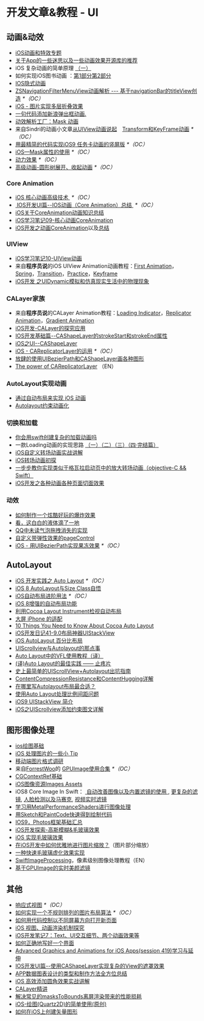 # 开发文章&教程 - UI
## 动画&动效
- [iOS动画和特效专题][1]
- [关于App的一些迷思以及一些动画效果开源库的推荐][2]
- iOS 复杂动画的简单原理 [（一）][3]
- 如何实现iOS图书动画 ：[第1部分][4][第2部分][5]
- [IOS隐式动画][6]
- [ZSNavigationFilterMenuView动画解析 --- 基于navigationBar的titleView创造][7] _\*（OC）_
- [iOS - 图片实现多层折叠效果][8]
- [一句代码添加新浪弹出框动画.][9]
- [动效解析工厂：Mask 动画][10]
- 来自Sindri的动画小文章[从UIView动画说起][11]　[Transform和KeyFrame动画][12] _\*（OC）_
- [用最精简的代码实现iOS9 任务卡动画的竖屏版][13] _\*（OC）_
- [iOS—Mask属性的使用][14] _\*（OC）_
- [动力效果][15] _\*（OC）_
- [高级动画-圆形树展开、收起动画][16] _\*（OC）_

### Core Animation
- [iOS 核心动画高级技术 ][17] _\*（OC）_
- [ IOS开发UI篇--IOS动画（Core Animation）总结 ][18] _\*（OC）_
- [iOS关于CoreAnimation动画知识总结][19]
- [iOS学习笔记09-核心动画CoreAnimation][20]
- [iOS开发之动画CoreAnimation][21]以及[总结][22]

### UIView
- [iOS学习笔记10-UIView动画][23]
- 来自**程序员说**的iOS UIView Animation动画教程：[First Animation][24]，[Spring][25]，[Transition][26]，[Practice][27]，[Keyframe][28]
- [iOS开发 之UIDynamic模拟和仿真现实生活中的物理现象][29]

### CALayer家族
- 来自**程序员说**的CALayer Animation教程：[Loading Indicator][30]，[Replicator Animation][31]，[Gradient Animation][32]
- [iOS开发-CALayer的探究应用][33]
- [IOS开发基础篇--CAShapeLayer的strokeStart和strokeEnd属性][34]
- [iOS之UI--CAShapeLayer][35]
- [iOS - CAReplicatorLayer的运用][36] _\*（OC）_
 - [放肆的使用UIBezierPath和CAShapeLayer画各种图形][37]
- [The power of CAReplicatorLayer][38] （EN）

### AutoLayout实现动画
- [通过自动布局来实现 iOS 动画][39]
- [Autolayout约束动画化][40]

### 切换和加载
- [你会用swift创建复杂的加载动画吗][41]
- 一款Loading动画的实现思路 [（一）][42][（二）][43][（三）][44][（四·完结篇）][45]
- [iOS自定义转场动画实战讲解][46]
- [iOS转场动画初探][47]
- [一步步教你实现类似于格瓦拉启动页中的放大转场动画（objective-C && Swift）][48]
- [iOS开发之各种动画各种页面切面效果][49]

### 动效
- [如何制作一个炫酷好玩的爆炸效果][50]
- [看，这白白的液体滴了一地][51]
- [QQ中未读气泡拖拽消失的实现][52]
- [自定义带弹性效果的pageControl][53]
- [iOS - 用UIBezierPath实现果冻效果][54] _\*（OC）_

## AutoLayout
- [iOS 开发实践之 Auto Layout][55] _\*（OC）_
- [iOS 8 AutoLayout与Size Class自悟][56]
- [iOS自动布局进阶用法][57] _\*（OC）_
- [iOS 8增强的自动布局功能][58]
- [利用Cocoa Layout Instrument检视自动布局][59]
- [大屏 iPhone 的适配][60]
- [10 Things You Need to Know About Cocoa Auto Layout][61]
- [iOS开发日记41-9.0布局神器UIStackView][62]
- [iOS AutoLayout 百分比布局][63]
- [UIScrollview与Autolayout的那点事][64]
- [Auto Layout中的VFL使用教程（译）][65]
- [(译)Auto Layout的最佳实践 —— 止疼片][66]
- [史上最简单的UIScrollView+Autolayout出坑指南][67]
- [ContentCompressionResistance和ContentHugging详解][68]
- [在哪里写Autolayout布局最合适？][69]
- [使用Auto Layout处理比例间距问题][70]
- [iOS9 UIStackView 简介][71]
- [iOS之UIScrollview添加约束图文详解][72]

## 图形图像处理
- [ios绘图基础][73]
- [iOS 处理图片的一些小 Tip][74]
- [移动端图片格式调研][75]
- 来自[ForrestWoo][76]的 [GPUImage使用合集][77] _\*（OC）_ 
- [CGContextRef基础][78]
- [iOS图像资源Images Assets][79]
- iOS8 Core Image In Swift： [ 自动改善图像以及内置滤镜的使用 ][80], [更复杂的滤镜][81], [人脸检测以及马赛克][82], [视频实时滤镜][83]
- [学习用MetalPerformanceShaders进行图像处理][84]
- [用Sketch和PaintCode快速得到绘制代码][85]
- [IOS9，Photos框架基础汇总][86]
- [iOS开发探索-高斯模糊&毛玻璃效果][87]
- [iOS 实现毛玻璃效果][88]
- [在iOS开发中如何优雅地进行图片缩放？][89]（图片部分缩放）
- [一种快速毛玻璃虚化效果实现][90]
- [SwiftImageProcessing][91]，像素级别图像处理教程（EN）
- [基于GPUImage的实时美颜滤镜][92]

## 其他
- [响应式视图][93] _\*（OC）_
- [如何实现一个不规则排列的图片布局算法][94] _\*（OC）_
- [如何用代码控制以不同屏幕方向打开新页面][95]
- [iOS 视图、动画渲染机制探究][96]
- [iOS开发笔记7：Text、UI交互细节、两个动画效果等][97]
- [如何正确地写好一个界面][98]
- [Advanced Graphics and Animations for iOS Apps(session 419)学习与延伸][99]
- [IOS开发UI篇--使用CAShapeLayer实现复杂的View的遮罩效果][100]
- [APP数据图表设计的类型和制作方法全方位总结][101]
- [iOS 高效添加圆角效果实战讲解][102]
- [CALayer精讲][103]
- [解决常见的masksToBounds离屏渲染带来的性能损耗][104]
- [iOS-绘图(Quartz2D)的简单使用(原创)][105]
- [如何在iOS上创建矢量图形][106]


[1]:	http://liuyanwei.jumppo.com/2015/10/29/iOS-animation-0.html
[2]:	http://www.jianshu.com/p/69449e6bdc14 "关于App的一些迷思以及一些动画效果开源库的推荐"
[3]:	http://www.jianshu.com/p/909ffa37dffa "iOS 复杂动画的简单原理（一）"
[4]:	http://www.devtf.cn/?p=1127 "如何实现iOS图书动画:第1部分"
[5]:	http://www.devtf.cn/?p=1129 "如何实现iOS图书动画-第2部分"
[6]:	http://www.goofyy.com/blog/ios%E9%9A%90%E5%BC%8F%E5%8A%A8%E7%94%BB/ "IOS隐式动画"
[7]:	http://www.jianshu.com/p/50f66a1136de "ZSNavigationFilterMenuView动画解析 --- 基于navigationBar的titleView创造"
[8]:	http://www.jianshu.com/p/4b26a1f641a3 "iOS - 图片实现多层折叠效果"
[9]:	http://bihongbo.com/2015/08/19/sinaAnimation/ "一句代码添加新浪弹出框动画."
[10]:	http://www.jianshu.com/p/3c925a1609f8 "动效解析工厂：Mask 动画"
[11]:	http://www.jianshu.com/p/6e326068edeb "动画篇-从UIView动画说起"
[12]:	http://www.jianshu.com/p/a071bba99a1b "动画篇-Transform和KeyFrame动画"
[13]:	http://iosxxx.com/blog/2016-02-25-%E7%94%A8%E6%9C%80%E7%B2%BE%E7%AE%80%E7%9A%84%E5%AE%9E%E7%8E%B0iOS9-%E4%BB%BB%E5%8A%A1%E5%8D%A1%E5%8A%A8%E7%94%BB%E7%9A%84%E7%AB%96%E5%B1%8F%E7%89%88.html "用最精简的代码实现iOS9 任务卡动画的竖屏版"
[14]:	http://www.cnblogs.com/gardenLee/p/5371377.html "iOS—Mask属性的使用"
[15]:	http://www.cnblogs.com/chengy134/p/5391214.html "动力效果"
[16]:	http://www.henishuo.com/coreanimation-tree-circle-expend/ "高级动画-圆形树展开、收起动画"
[17]:	http://wiki.jikexueyuan.com/project/ios-core-animation/
[18]:	http://blog.csdn.net/yixiangboy/article/details/47016829 "IOS开发UI篇--IOS动画（Core Animation）总结"
[19]:	http://www.cnblogs.com/wujy/p/5203995.html "iOS关于CoreAnimation动画知识总结"
[20]:	http://www.cnblogs.com/liutingIOS/p/5368536.html "iOS学习笔记09-核心动画CoreAnimation"
[21]:	http://blog.treney.com/index.php/archives/CoreAnimation2.html "iOS开发之动画CoreAnimation 总结"
[22]:	http://blog.treney.com/index.php/archives/CoreAnimation2.html "iOS开发之动画CoreAnimation 总结"
[23]:	http://www.cnblogs.com/liutingIOS/p/5368799.html "iOS学习笔记10-UIView动画"
[24]:	http://www.devtalking.com/articles/uiview-first-animation/ "iOS UIView Animation - First Animation"
[25]:	http://www.devtalking.com/articles/uiview-spring-animation/ "iOS UIView Animation - Spring"
[26]:	http://www.devtalking.com/articles/uiview-transition-animation/ "iOS UIView Animation - Transition"
[27]:	http://www.devtalking.com/articles/uiview-animation-practice/ "iOS UIView Animation - Practice"
[28]:	http://www.devtalking.com/articles/uiview-keyframe-animation/ "iOS UIView Animation - Keyframe"
[29]:	http://blog.treney.com/index.php/archives/UIDynamic.html "iOS开发 之UIDynamic模拟和仿真现实生活中的物理现象"
[30]:	http://www.devtalking.com/articles/calayer-animation-loading-lndicator/ "CALayer Animation - Loading Indicator"
[31]:	http://www.devtalking.com/articles/calayer-animation-replicator-animation/ "CALayer Animation - Replicator Animation"
[32]:	http://www.devtalking.com/articles/calayer-animation-gradient-animation/ "CALayer Animation - Gradient Animation"
[33]:	http://www.jianshu.com/p/76a23aca1c5b "iOS开发-CALayer的探究应用"
[34]:	http://blog.csdn.net/yixiangboy/article/details/50662704 "IOS开发基础篇--CAShapeLayer的strokeStart和strokeEnd属性"
[35]:	http://www.cnblogs.com/goodboy-heyang/p/5185575.html "iOS之UI--CAShapeLayer"
[36]:	http://www.jianshu.com/p/a927157ac62a "iOS - CAReplicatorLayer的运用"
[37]:	http://www.jianshu.com/p/c5cbb5e05075 "放肆的使用UIBezierPath和CAShapeLayer画各种图形"
[38]:	http://iostuts.io/2015/10/04/the-power-of-careplicatorlayer/
[39]:	https://realm.io/cn/news/gotocph-marin-todorov-auto-layout-animations-ios/ "通过自动布局来实现 iOS 动画"
[40]:	http://www.cocoachina.com/ios/20160331/15841.html
[41]:	http://www.cocoachina.com/swift/20150906/13327.html
[42]:	http://www.jianshu.com/p/1c6a2de68753 "一款Loading动画的实现思路（一）"
[43]:	http://www.jianshu.com/p/0dac1208a7ad "一款Loading动画的实现思路（二）"
[44]:	http://www.jianshu.com/p/56448d3d3596 "一款Loading动画的实现思路（三）"
[45]:	http://www.jianshu.com/p/41f277682c91 "一款Loading动画的实现思路（四·完结篇）"
[46]:	http://www.jianshu.com/p/ea0132738057 "iOS自定义转场动画实战讲解"
[47]:	http://www.cnblogs.com/hxwj/p/5069806.html "iOS转场动画初探"
[48]:	http://www.jianshu.com/p/8c29fce5a994 "一步步教你实现类似于格瓦拉启动页中的放大转场动画（objective-C && Swift）"
[49]:	http://www.cnblogs.com/shouce/p/5376975.html "iOS开发之各种动画各种页面切面效果"
[50]:	http://xxycode.com/ru-he-zhi-zuo-ge-xuan-ku-hao-wan-de-bao-zha-xiao-guo-2/
[51]:	http://pandara.xyz/2015/11/24/ios_water_drop/ "看，这白白的液体滴了一地"
[52]:	http://www.cnblogs.com/CyanStone/p/5111178.html "QQ中未读气泡拖拽消失的实现（参照一位年轻牛B的博主的思路自己实现了一下）"
[53]:	http://www.cnblogs.com/CyanStone/p/5123759.html "自定义带弹性效果的pageControl"
[54]:	http://www.jianshu.com/p/21db20189c40 "iOS - 用UIBezierPath实现果冻效果"
[55]:	http://xuexuefeng.com/autolayout/
[56]:	http://www.hmttommy.com/2014/12/05/AutoLayout/
[57]:	http://www.cnblogs.com/dsxniubility/p/4266581.html
[58]:	http://mp.weixin.qq.com/s?__biz=MjM5OTM0MzIwMQ==&mid=206448996&idx=3&sn=895663ec96a8469820b54b6536975340#rd
[59]:	http://www.cocoachina.com/ios/20151105/13927.html
[60]:	http://blog.ibireme.com/2014/09/16/adapted_to_iphone6/ "大屏 iPhone 的适配"
[61]:	http://southpeak.github.io/blog/2015/08/31/translate-10-things-you-need-to-know-about-cocoa-auto-layout/
[62]:	http://www.cnblogs.com/Twisted-Fate/p/4923326.html "iOS开发日记41-9.0布局神器UIStackView"
[63]:	http://liumh.com/2015/09/27/ios-autolayout-multiplier/ "iOS AutoLayout 百分比布局"
[64]:	http://adad184.com/2015/12/01/scrollview-under-autolayout/ "UIScrollview与Autolayout的那点事"
[65]:	http://mmmmmax.wang/2015/12/11/Auto-Layout-Visual-Format-Language-Tutorial/ "Auto Layout中的VFL使用教程（译）"
[66]:	http://www.calios.gq/2015/12/14/%EF%BC%BB%E8%AF%91%EF%BC%BDAuto-Layout%E7%9A%84%E6%9C%80%E4%BD%B3%E5%AE%9E%E8%B7%B5-%E2%80%94%E2%80%94-%E6%AD%A2%E7%96%BC%E7%89%87/ "［译］Auto Layout的最佳实践 —— 止疼片"
[67]:	http://bestswifter.com/blog/2015/12/21/shi-shang-zui-jian-dan-de-uiscrollview-plus-autolayoutchu-keng-zhi-nan/ "史上最简单的UIScrollView+Autolayout出坑指南"
[68]:	http://summertreee.github.io/blog/2015/12/13/contentcompressionresistancehe-contenthuggingxiang-jie/ "ContentCompressionResistance和ContentHugging详解"
[69]:	http://reviewcode.cn/article.html?reviewId=14
[70]:	http://www.cocoachina.com/ios/20160322/15725.html
[71]:	http://swift.gg/2016/03/31/ios9-uistackview-guide-swift/ "iOS9 UIStackView 简介"
[72]:	http://www.jianshu.com/p/e4a12061776d "iOS之UIScrollview添加约束图文详解"
[73]:	http://liuyanwei.jumppo.com/2015/07/25/ios-draw-base.html
[74]:	http://blog.ibireme.com/2015/11/02/ios_image_tips/ "iOS 处理图片的一些小 Tip"
[75]:	http://blog.ibireme.com/2015/11/02/mobile_image_benchmark/
[76]:	http://www.cnblogs.com/salam/ "ForrestWoo"
[77]:	http://www.cnblogs.com/salam/tag/GPUImage/
[78]:	https://mp.weixin.qq.com/s?__biz=MzAwMjYwMTAwNw==&mid=402342027&idx=1&sn=ba413699626cf1880e33f10a183a343c&scene=1&srcid=1130XiEHdiK5oNxdxzzL7CD7&key=ff7411024a07f3eb866bf44c61ee35e19fa0fb581392747ff93ab9adcc0007fb6f5d843d1fe8cf93ac2be933ed3575de&ascene=0&uin=MjY5MzMxNTMwMQ==
[79]:	http://www.cnblogs.com/jgCho/p/5089009.html "iOS图像资源Images Assets"
[80]:	http://blog.csdn.net/zhangao0086/article/details/39012231 "自动改善图像以及内置滤镜的使用"
[81]:	http://blog.csdn.net/zhangao0086/article/details/39120331 "iOS8 Core Image In Swift：更复杂的滤镜"
[82]:	http://blog.csdn.net/zhangao0086/article/details/39253707 "iOS8 Core Image In Swift：人脸检测以及马赛克"
[83]:	http://blog.csdn.net/zhangao0086/article/details/39433519 "iOS8 Core Image In Swift：视频实时滤镜"
[84]:	http://www.jianshu.com/p/b1f242cfe9ee "学习用MetalPerformanceShaders进行图像处理"
[85]:	http://www.jianshu.com/p/d01110c80495 "用Sketch和PaintCode快速得到绘制代码"
[86]:	http://ms.csdn.net/geek/56031
[87]:	http://www.jianshu.com/p/6dd0eab888a6 "iOS开发探索-高斯模糊&毛玻璃效果"
[88]:	http://www.cnblogs.com/arvin-sir/p/5131358.html "iOS 实现毛玻璃效果"
[89]:	http://www.jianshu.com/p/af2d471f7b9c "在iOS开发中如何优雅地进行图片缩放？"
[90]:	http://wingjay.com/2016/03/12/%E4%B8%80%E7%A7%8D%E5%BF%AB%E9%80%9F%E6%AF%9B%E7%8E%BB%E7%92%83%E8%99%9A%E5%8C%96%E6%95%88%E6%9E%9C%E5%AE%9E%E7%8E%B0/
[91]:	https://github.com/skyfe79/SwiftImageProcessing "SwiftImageProcessing"
[92]:	http://www.jianshu.com/p/945fc806a9b4 "基于GPUImage的实时美颜滤镜"
[93]:	http://objccn.io/issue-22-5/
[94]:	http://kittenyang.com/layout-algorithm
[95]:	https://lvwenhan.com/ios/458.html
[96]:	http://segmentfault.com/a/1190000004164291 "iOS 视图、动画渲染机制探究"
[97]:	http://www.cnblogs.com/colinhou/p/5062502.html "iOS开发笔记7：Text、UI交互细节、两个动画效果等"
[98]:	http://oncenote.com/2015/12/08/How-to-build-UI/ "如何正确地写好一个界面"
[99]:	https://github.com/100mango/zen/blob/master/WWDC%E5%BF%83%E5%BE%97%EF%BC%9AAdvanced%20Graphics%20and%20Animations%20for%20iOS%20Apps/Advanced%20Graphics%20and%20Animations%20for%20iOS%20Apps.md
[100]:	http://blog.csdn.net/yixiangboy/article/details/50485250 "IOS开发UI篇--使用CAShapeLayer实现复杂的View的遮罩效果"
[101]:	http://www.uisdc.com/app-chart-design-summary "APP数据图表设计的类型和制作方法全方位总结"
[102]:	http://www.jianshu.com/p/f970872fdc22 "iOS 高效添加圆角效果实战讲解"
[103]:	http://www.henishuo.com/calayer-learning/
[104]:	http://zyden.vicp.cc/zycornerradius/
[105]:	http://www.cnblogs.com/start-ios/p/5293564.html "iOS-绘图(Quartz2D)的简单使用(原创)"
[106]:	http://www.cocoachina.com/ios/20160330/15826.html
